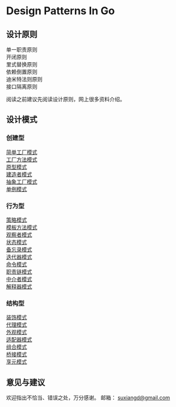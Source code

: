 # Design Patterns In Go

## 设计原则
单一职责原则  
开闭原则  
里式替换原则  
依赖倒置原则  
迪米特法则原则  
接口隔离原则

阅读之前建议先阅读设计原则，网上很多资料介绍。

## 设计模式
### 创建型
[简单工厂模式](./simple_factory)  
[工厂方法模式](./factory_method)  
[原型模式](./prototype)  
[建造者模式](./builder)  
[抽象工厂模式](./abstract_factory)  
[单例模式](./singleton)

### 行为型
[策略模式](./strategy)  
[模板方法模式](./template_method)  
[观察者模式](./observer)  
[状态模式](./state)  
[备忘录模式](./memento)  
[迭代器模式](./iterator)  
[命令模式](./command)  
[职责链模式](./chain_of_responsibility)  
[中介者模式](./mediator)  
[解释器模式](./interpreter)

### 结构型
[装饰模式](./decorator)  
[代理模式](./proxy)  
[外观模式](./facade)  
[适配器模式](./adapter)  
[组合模式](./composite)  
[桥接模式](./bridge)  
[享元模式](./flyweight)

## 意见与建议
欢迎指出不恰当、错误之处，万分感谢。
邮箱： suxiangd@gmail.com
